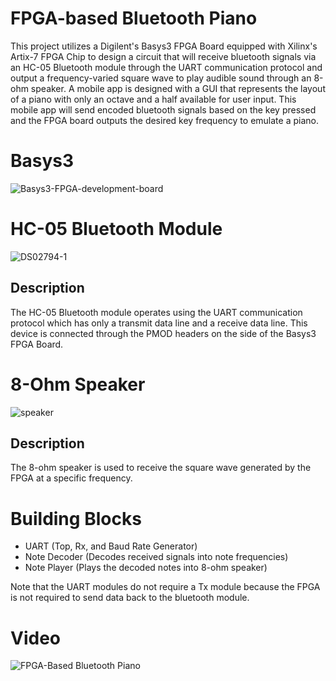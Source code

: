 # FPGA-based Bluetooth Piano

This project utilizes a Digilent's Basys3 FPGA Board equipped with Xilinx's Artix-7 FPGA Chip to design a circuit that will receive 
bluetooth signals via an HC-05 Bluetooth module through the UART communication protocol and output a frequency-varied square wave to play
audible sound through an 8-ohm speaker. A mobile app is designed with a GUI that represents the layout of a piano with only an octave and a half
available for user input. This mobile app will send encoded bluetooth signals based on the key pressed and the FPGA board outputs the desired key
frequency to emulate a piano.

# Basys3 

![Basys3-FPGA-development-board](https://user-images.githubusercontent.com/89544050/155068964-515a36df-1a6e-4f40-87eb-b6d7906a81d8.png)

# HC-05 Bluetooth Module

![DS02794-1](https://user-images.githubusercontent.com/89544050/162555755-442e4802-59be-4e3f-973c-6965af99f7df.jpg)

## Description

The HC-05 Bluetooth module operates using the UART communication protocol which has only a transmit data line and a receive data line.
This device is connected through the PMOD headers on the side of the Basys3 FPGA Board.

# 8-Ohm Speaker

![speaker](https://user-images.githubusercontent.com/89544050/162555993-b2819b84-7922-4d10-8275-ba0b5158d694.jpeg)

## Description

The 8-ohm speaker is used to receive the square wave generated by the FPGA at a specific frequency. 

# Building Blocks

- UART (Top, Rx, and Baud Rate Generator)
- Note Decoder (Decodes received signals into note frequencies)
- Note Player (Plays the decoded notes into 8-ohm speaker)

Note that the UART modules do not require a Tx module because the FPGA is not required to send data back to the bluetooth module.

# Video 

![FPGA-Based Bluetooth Piano](https://youtu.be/U79PQejC8zc)
